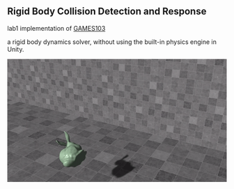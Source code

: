 ## Rigid Body Collision Detection and Response

lab1 implementation of [GAMES103](https://games-cn.org/games103/)

a rigid body dynamics solver, without using the built-in physics engine in Unity.

![The Bunny Collision Simulation!](./images/bunny_collision.gif "Bunny Collision")